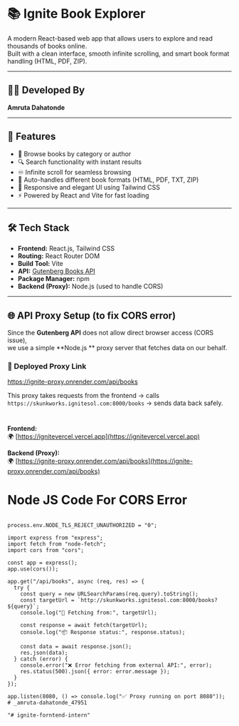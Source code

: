 # 📚 Ignite Book Explorer

A modern React-based web app that allows users to explore and read thousands of books online.  
Built with a clean interface, smooth infinite scrolling, and smart book format handling (HTML, PDF, ZIP).

---

## 👩‍💻 Developed By
**Amruta Dahatonde**

---

## 🚀 Features
- 📖 Browse books by category or author  
- 🔍 Search functionality with instant results  
- ♾️ Infinite scroll for seamless browsing  
- 🧾 Auto-handles different book formats (HTML, PDF, TXT, ZIP)  
- 🌈 Responsive and elegant UI using Tailwind CSS  
- ⚡ Powered by React and Vite for fast loading  

---
## 🛠️ Tech Stack
- **Frontend:** React.js, Tailwind CSS  
- **Routing:** React Router DOM  
- **Build Tool:** Vite  
- **API:** [Gutenberg Books API](http://skunkworks.ignitesol.com:8000)  
- **Package Manager:** npm  
- **Backend (Proxy):** Node.js (used to handle CORS)  

---

## 🌐 API Proxy Setup (to fix CORS error)

Since the **Gutenberg API** does not allow direct browser access (CORS issue),  
we use a simple **Node.js ** proxy server that fetches data on our behalf.

### 🔗 Deployed Proxy Link
https://ignite-proxy.onrender.com/api/books

This proxy takes requests from the frontend → calls  
`https://skunkworks.ignitesol.com:8000/books` → sends data back safely.

#

**Frontend:**  
🌍 [https://ignitevercel.vercel.app](https://ignitevercel.vercel.app)

**Backend (Proxy):**  
🌍 [https://ignite-proxy.onrender.com/api/books](https://ignite-proxy.onrender.com/api/books)

# Node JS Code For CORS Error #
```

process.env.NODE_TLS_REJECT_UNAUTHORIZED = "0"; 

import express from "express";
import fetch from "node-fetch";
import cors from "cors";

const app = express();
app.use(cors());

app.get("/api/books", async (req, res) => {
  try {
    const query = new URLSearchParams(req.query).toString();
    const targetUrl = `http://skunkworks.ignitesol.com:8000/books?${query}`;
    console.log("🔗 Fetching from:", targetUrl);

    const response = await fetch(targetUrl);
    console.log("📦 Response status:", response.status);

    const data = await response.json();
    res.json(data);
  } catch (error) {
    console.error("❌ Error fetching from external API:", error);
    res.status(500).json({ error: error.message });
  }
});

app.listen(8080, () => console.log("✅ Proxy running on port 8080"));
#   _ a m r u t a - d a h a t o n d e _ 4 7 9 5 1  
 "# ignite-forntend-intern" 
